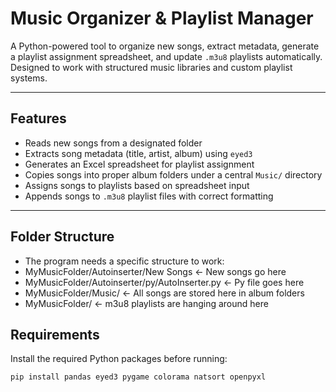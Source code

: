 # Music Organizer & Playlist Manager

A Python-powered tool to organize new songs, extract metadata, generate a playlist assignment spreadsheet, and update `.m3u8` playlists automatically. Designed to work with structured music libraries and custom playlist systems.

---

## Features

- Reads new songs from a designated folder
- Extracts song metadata (title, artist, album) using `eyed3`
- Generates an Excel spreadsheet for playlist assignment
- Copies songs into proper album folders under a central `Music/` directory
- Assigns songs to playlists based on spreadsheet input
- Appends songs to `.m3u8` playlist files with correct formatting

---

## Folder Structure

- The program needs a specific structure to work:
- MyMusicFolder/Autoinserter/New Songs  <- New songs go here
- MyMusicFolder/Autoinserter/py/AutoInserter.py  <- Py file goes here
- MyMusicFolder/Music/  <- All songs are stored here in album folders
- MyMusicFolder/  <- m3u8 playlists are hanging around here


## Requirements

Install the required Python packages before running:

```bash
pip install pandas eyed3 pygame colorama natsort openpyxl
